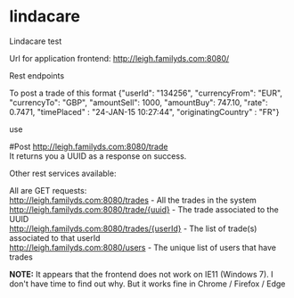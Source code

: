 # lindacare
Lindacare test


Url for application frontend: http://leigh.familyds.com:8080/
  
Rest endpoints  
  
To post a trade of this format 
{"userId": "134256", "currencyFrom": "EUR", "currencyTo": "GBP", "amountSell": 1000, "amountBuy": 747.10, "rate": 0.7471, "timePlaced" : "24-JAN-15 10:27:44", "originatingCountry"
: "FR"}  
  
use 
  
#Post
http://leigh.familyds.com:8080/trade  
It returns you a UUID as a response on success.  
  
Other rest services available:  

All are GET requests:  
http://leigh.familyds.com:8080/trades  - All the trades in the system  
http://leigh.familyds.com:8080/trade/{uuid} - The trade associated to the UUID  
http://leigh.familyds.com:8080/trades/{userId} - The list of trade(s) associated to that userId  
http://leigh.familyds.com:8080/users - The unique list of users that have trades  



**NOTE:**  It appears that the frontend does not work on IE11 (Windows 7).  I don't have time to find out why.  But it works fine in Chrome / Firefox / Edge

